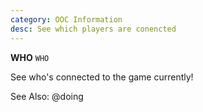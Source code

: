 ```yaml
---
category: OOC Information
desc: See which players are conencted
---
```


**WHO**
`WHO`

See who's connected to the game currently!

See Also: @doing
